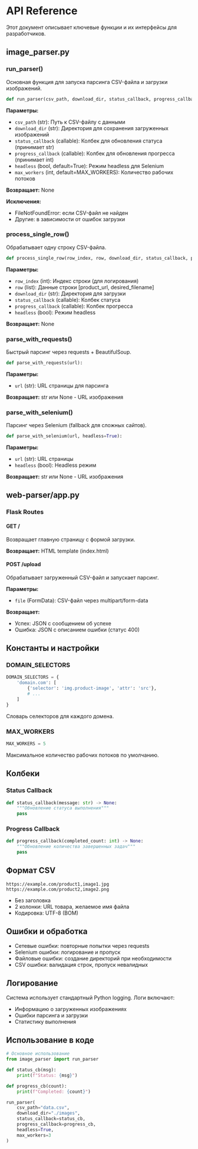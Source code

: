 # API Reference

Этот документ описывает ключевые функции и их интерфейсы для разработчиков.

## image_parser.py

### run_parser()

Основная функция для запуска парсинга CSV-файла и загрузки изображений.

```python
def run_parser(csv_path, download_dir, status_callback, progress_callback, headless=True, max_workers=MAX_WORKERS):
```

**Параметры:**
- `csv_path` (str): Путь к CSV-файлу с данными
- `download_dir` (str): Директория для сохранения загруженных изображений
- `status_callback` (callable): Колбек для обновления статуса (принимает str)
- `progress_callback` (callable): Колбек для обновления прогресса (принимает int)
- `headless` (bool, default=True): Режим headless для Selenium
- `max_workers` (int, default=MAX_WORKERS): Количество рабочих потоков

**Возвращает:** None

**Исключения:**
- FileNotFoundError: если CSV-файл не найден
- Другие: в зависимости от ошибок загрузки

### process_single_row()

Обрабатывает одну строку CSV-файла.

```python
def process_single_row(row_index, row, download_dir, status_callback, progress_callback, headless=True):
```

**Параметры:**
- `row_index` (int): Индекс строки (для логирования)
- `row` (list): Данные строки [product_url, desired_filename]
- `download_dir` (str): Директория для загрузки
- `status_callback` (callable): Колбек статуса
- `progress_callback` (callable): Колбек прогресса
- `headless` (bool): Режим headless

**Возвращает:** None

### parse_with_requests()

Быстрый парсинг через requests + BeautifulSoup.

```python
def parse_with_requests(url):
```

**Параметры:**
- `url` (str): URL страницы для парсинга

**Возвращает:** str или None - URL изображения

### parse_with_selenium()

Парсинг через Selenium (fallback для сложных сайтов).

```python
def parse_with_selenium(url, headless=True):
```

**Параметры:**
- `url` (str): URL страницы
- `headless` (bool): Headless режим

**Возвращает:** str или None - URL изображения

## web-parser/app.py

### Flask Routes

#### GET /
Возвращает главную страницу с формой загрузки.

**Возвращает:** HTML template (index.html)

#### POST /upload
Обрабатывает загруженный CSV-файл и запускает парсинг.

**Параметры:**
- `file` (FormData): CSV-файл через multipart/form-data

**Возвращает:** 
- Успех: JSON с сообщением об успехе
- Ошибка: JSON с описанием ошибки (статус 400)

## Константы и настройки

### DOMAIN_SELECTORS
```python
DOMAIN_SELECTORS = {
    'domain.com': [
        {'selector': 'img.product-image', 'attr': 'src'},
        # ...
    ]
}
```

Словарь селекторов для каждого домена.

### MAX_WORKERS
```python
MAX_WORKERS = 5
```

Максимальное количество рабочих потоков по умолчанию.

## Колбеки

### Status Callback
```python
def status_callback(message: str) -> None:
    """Обновление статуса выполнения"""
    pass
```

### Progress Callback
```python
def progress_callback(completed_count: int) -> None:
    """Обновление количества завершенных задач"""
    pass
```

## Формат CSV

```
https://example.com/product1,image1.jpg
https://example.com/product2,image2.png
```

- Без заголовка
- 2 колонки: URL товара, желаемое имя файла
- Кодировка: UTF-8 (BOM)

## Ошибки и обработка

- Сетевые ошибки: повторные попытки через requests
- Selenium ошибки: логирование и пропуск
- Файловые ошибки: создание директорий при необходимости
- CSV ошибки: валидация строк, пропуск невалидных

## Логирование

Система использует стандартный Python logging. Логи включают:
- Информацию о загруженных изображениях
- Ошибки парсинга и загрузки
- Статистику выполнения

## Использование в коде

```python
# Основное использование
from image_parser import run_parser

def status_cb(msg):
    print(f"Status: {msg}")

def progress_cb(count):
    print(f"Completed: {count}")

run_parser(
    csv_path="data.csv",
    download_dir="./images",
    status_callback=status_cb,
    progress_callback=progress_cb,
    headless=True,
    max_workers=3
)
```